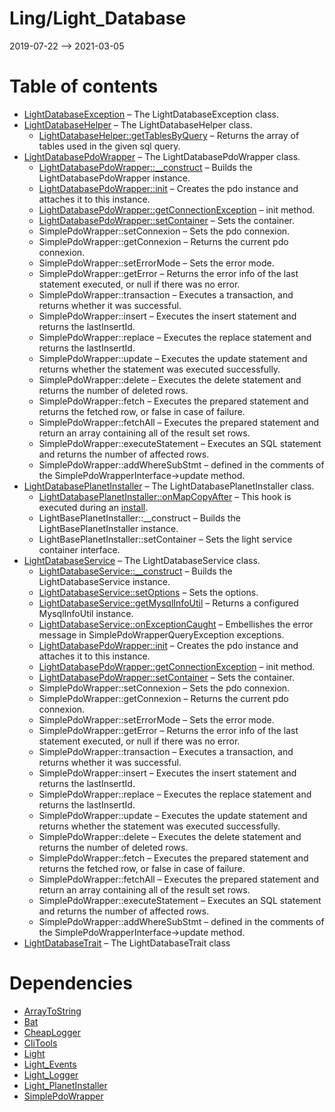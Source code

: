 Ling/Light_Database
================
2019-07-22 --> 2021-03-05




Table of contents
===========

- [LightDatabaseException](https://github.com/lingtalfi/Light_Database/blob/master/doc/api/Ling/Light_Database/Exception/LightDatabaseException.md) &ndash; The LightDatabaseException class.
- [LightDatabaseHelper](https://github.com/lingtalfi/Light_Database/blob/master/doc/api/Ling/Light_Database/Helper/LightDatabaseHelper.md) &ndash; The LightDatabaseHelper class.
    - [LightDatabaseHelper::getTablesByQuery](https://github.com/lingtalfi/Light_Database/blob/master/doc/api/Ling/Light_Database/Helper/LightDatabaseHelper/getTablesByQuery.md) &ndash; Returns the array of tables used in the given sql query.
- [LightDatabasePdoWrapper](https://github.com/lingtalfi/Light_Database/blob/master/doc/api/Ling/Light_Database/LightDatabasePdoWrapper.md) &ndash; The LightDatabasePdoWrapper class.
    - [LightDatabasePdoWrapper::__construct](https://github.com/lingtalfi/Light_Database/blob/master/doc/api/Ling/Light_Database/LightDatabasePdoWrapper/__construct.md) &ndash; Builds the LightDatabasePdoWrapper instance.
    - [LightDatabasePdoWrapper::init](https://github.com/lingtalfi/Light_Database/blob/master/doc/api/Ling/Light_Database/LightDatabasePdoWrapper/init.md) &ndash; Creates the pdo instance and attaches it to this instance.
    - [LightDatabasePdoWrapper::getConnectionException](https://github.com/lingtalfi/Light_Database/blob/master/doc/api/Ling/Light_Database/LightDatabasePdoWrapper/getConnectionException.md) &ndash; init method.
    - [LightDatabasePdoWrapper::setContainer](https://github.com/lingtalfi/Light_Database/blob/master/doc/api/Ling/Light_Database/LightDatabasePdoWrapper/setContainer.md) &ndash; Sets the container.
    - SimplePdoWrapper::setConnexion &ndash; Sets the pdo connexion.
    - SimplePdoWrapper::getConnexion &ndash; Returns the current pdo connexion.
    - SimplePdoWrapper::setErrorMode &ndash; Sets the error mode.
    - SimplePdoWrapper::getError &ndash; Returns the error info of the last statement executed, or null if there was no error.
    - SimplePdoWrapper::transaction &ndash; Executes a transaction, and returns whether it was successful.
    - SimplePdoWrapper::insert &ndash; Executes the insert statement and returns the lastInsertId.
    - SimplePdoWrapper::replace &ndash; Executes the replace statement and returns the lastInsertId.
    - SimplePdoWrapper::update &ndash; Executes the update statement and returns whether the statement was executed successfully.
    - SimplePdoWrapper::delete &ndash; Executes the delete statement and returns the number of deleted rows.
    - SimplePdoWrapper::fetch &ndash; Executes the prepared statement and returns the fetched row, or false in case of failure.
    - SimplePdoWrapper::fetchAll &ndash; Executes the prepared statement and return an array containing all of the result set rows.
    - SimplePdoWrapper::executeStatement &ndash; Executes an SQL statement and returns the number of affected rows.
    - SimplePdoWrapper::addWhereSubStmt &ndash; defined in the comments of the SimplePdoWrapperInterface->update method.
- [LightDatabasePlanetInstaller](https://github.com/lingtalfi/Light_Database/blob/master/doc/api/Ling/Light_Database/Light_PlanetInstaller/LightDatabasePlanetInstaller.md) &ndash; The LightDatabasePlanetInstaller class.
    - [LightDatabasePlanetInstaller::onMapCopyAfter](https://github.com/lingtalfi/Light_Database/blob/master/doc/api/Ling/Light_Database/Light_PlanetInstaller/LightDatabasePlanetInstaller/onMapCopyAfter.md) &ndash; This hook is executed during an [install](https://github.com/lingtalfi/TheBar/blob/master/discussions/import-install.md#summary).
    - LightBasePlanetInstaller::__construct &ndash; Builds the LightBasePlanetInstaller instance.
    - LightBasePlanetInstaller::setContainer &ndash; Sets the light service container interface.
- [LightDatabaseService](https://github.com/lingtalfi/Light_Database/blob/master/doc/api/Ling/Light_Database/Service/LightDatabaseService.md) &ndash; The LightDatabaseService class.
    - [LightDatabaseService::__construct](https://github.com/lingtalfi/Light_Database/blob/master/doc/api/Ling/Light_Database/Service/LightDatabaseService/__construct.md) &ndash; Builds the LightDatabaseService instance.
    - [LightDatabaseService::setOptions](https://github.com/lingtalfi/Light_Database/blob/master/doc/api/Ling/Light_Database/Service/LightDatabaseService/setOptions.md) &ndash; Sets the options.
    - [LightDatabaseService::getMysqlInfoUtil](https://github.com/lingtalfi/Light_Database/blob/master/doc/api/Ling/Light_Database/Service/LightDatabaseService/getMysqlInfoUtil.md) &ndash; Returns a configured MysqlInfoUtil instance.
    - [LightDatabaseService::onExceptionCaught](https://github.com/lingtalfi/Light_Database/blob/master/doc/api/Ling/Light_Database/Service/LightDatabaseService/onExceptionCaught.md) &ndash; Embellishes the error message in SimplePdoWrapperQueryException exceptions.
    - [LightDatabasePdoWrapper::init](https://github.com/lingtalfi/Light_Database/blob/master/doc/api/Ling/Light_Database/LightDatabasePdoWrapper/init.md) &ndash; Creates the pdo instance and attaches it to this instance.
    - [LightDatabasePdoWrapper::getConnectionException](https://github.com/lingtalfi/Light_Database/blob/master/doc/api/Ling/Light_Database/LightDatabasePdoWrapper/getConnectionException.md) &ndash; init method.
    - [LightDatabasePdoWrapper::setContainer](https://github.com/lingtalfi/Light_Database/blob/master/doc/api/Ling/Light_Database/LightDatabasePdoWrapper/setContainer.md) &ndash; Sets the container.
    - SimplePdoWrapper::setConnexion &ndash; Sets the pdo connexion.
    - SimplePdoWrapper::getConnexion &ndash; Returns the current pdo connexion.
    - SimplePdoWrapper::setErrorMode &ndash; Sets the error mode.
    - SimplePdoWrapper::getError &ndash; Returns the error info of the last statement executed, or null if there was no error.
    - SimplePdoWrapper::transaction &ndash; Executes a transaction, and returns whether it was successful.
    - SimplePdoWrapper::insert &ndash; Executes the insert statement and returns the lastInsertId.
    - SimplePdoWrapper::replace &ndash; Executes the replace statement and returns the lastInsertId.
    - SimplePdoWrapper::update &ndash; Executes the update statement and returns whether the statement was executed successfully.
    - SimplePdoWrapper::delete &ndash; Executes the delete statement and returns the number of deleted rows.
    - SimplePdoWrapper::fetch &ndash; Executes the prepared statement and returns the fetched row, or false in case of failure.
    - SimplePdoWrapper::fetchAll &ndash; Executes the prepared statement and return an array containing all of the result set rows.
    - SimplePdoWrapper::executeStatement &ndash; Executes an SQL statement and returns the number of affected rows.
    - SimplePdoWrapper::addWhereSubStmt &ndash; defined in the comments of the SimplePdoWrapperInterface->update method.
- [LightDatabaseTrait](https://github.com/lingtalfi/Light_Database/blob/master/doc/api/Ling/Light_Database/Traits/LightDatabaseTrait.md) &ndash; The LightDatabaseTrait class


Dependencies
============
- [ArrayToString](https://github.com/lingtalfi/ArrayToString)
- [Bat](https://github.com/lingtalfi/Bat)
- [CheapLogger](https://github.com/lingtalfi/CheapLogger)
- [CliTools](https://github.com/lingtalfi/CliTools)
- [Light](https://github.com/lingtalfi/Light)
- [Light_Events](https://github.com/lingtalfi/Light_Events)
- [Light_Logger](https://github.com/lingtalfi/Light_Logger)
- [Light_PlanetInstaller](https://github.com/lingtalfi/Light_PlanetInstaller)
- [SimplePdoWrapper](https://github.com/lingtalfi/SimplePdoWrapper)


